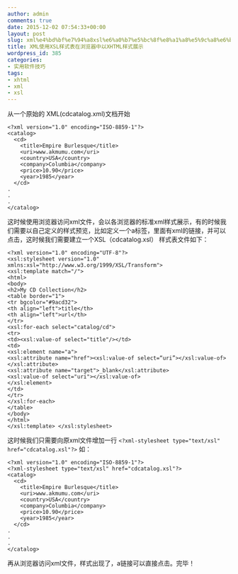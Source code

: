 ```yaml
---
author: admin
comments: true
date: 2015-12-02 07:54:33+00:00
layout: post
slug: xml%e4%bd%bf%e7%94%a8xsl%e6%a0%b7%e5%bc%8f%e8%a1%a8%e5%9c%a8%e6%b5%8f%e8%a7%88%e5%99%a8%e4%b8%ad%e4%bb%a5xhtml%e6%a0%b7%e5%bc%8f%e5%b1%95%e7%a4%ba
title: XML使用XSL样式表在浏览器中以XHTML样式展示
wordpress_id: 385
categories:
- 实用软件技巧
tags:
- xhtml
- xml
- xsl
---
```


从一个原始的 XML(cdcatalog.xml)文档开始

    
    <?xml version="1.0" encoding="ISO-8859-1"?>
    <catalog>
      <cd>
        <title>Empire Burlesque</title>
        <uri>www.akmumu.com</uri>
        <country>USA</country>
        <company>Columbia</company>
        <price>10.90</price>
        <year>1985</year>
      </cd>
    .
    .
    .
    </catalog>




这时候使用浏览器访问xml文件，会以各浏览器的标准xml样式展示，有的时候我们需要以自己定义的样式预览，比如定义一个a标签，里面有xml的链接，并可以点击，这时候我们需要建立一个XSL（cdcatalog.xsl） 样式表文件如下：

    
    <?xml version="1.0" encoding="UTF-8"?> 
    <xsl:stylesheet version="1.0" xmlns:xsl="http://www.w3.org/1999/XSL/Transform"> 
    <xsl:template match="/"> 
    <html> 
    <body> 
    <h2>My CD Collection</h2> 
    <table border="1"> 
    <tr bgcolor="#9acd32">
    <th align="left">title</th> 
    <th align="left">url</th>
    </tr>
    <xsl:for-each select="catalog/cd"> 
    <tr> 
    <td><xsl:value-of select="title"/></td> 
    <td>
    <xsl:element name="a"> 
    <xsl:attribute name="href"><xsl:value-of select=“uri”></xsl:value-of></xsl:attribute>
    <xsl:attribute name="target">_blank</xsl:attribute>
    <xsl:value-of select="uri"></xsl:value-of> 
    </xsl:element>
    </td> 
    </tr> 
    </xsl:for-each>
    </table> 
    </body>
    </html>
    </xsl:template> </xsl:stylesheet>




这时候我们只需要向原xml文件增加一行
`<?xml-stylesheet type="text/xsl" href="cdcatalog.xsl"?>`
如：

    
    <?xml version="1.0" encoding="ISO-8859-1"?>
    <?xml-stylesheet type="text/xsl" href="cdcatalog.xsl"?>
    <catalog>
      <cd>
        <title>Empire Burlesque</title>
        <uri>www.akmumu.com</uri>
        <country>USA</country>
        <company>Columbia</company>
        <price>10.90</price>
        <year>1985</year>
      </cd>
    .
    .
    .
    </catalog>




再从浏览器访问xml文件，样式出现了，a链接可以直接点击。完毕！
